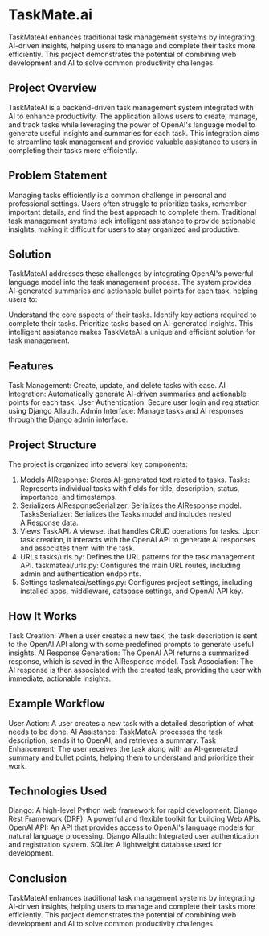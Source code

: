 # TaskMate.ai
TaskMateAI enhances traditional task management systems by integrating AI-driven insights, helping users to manage and complete their tasks more efficiently. This project demonstrates the potential of combining web development and AI to solve common productivity challenges.

## Project Overview
TaskMateAI is a backend-driven task management system integrated with AI to enhance productivity. The application allows users to create, manage, and track tasks while leveraging the power of OpenAI's language model to generate useful insights and summaries for each task. This integration aims to streamline task management and provide valuable assistance to users in completing their tasks more efficiently.

## Problem Statement
Managing tasks efficiently is a common challenge in personal and professional settings. Users often struggle to prioritize tasks, remember important details, and find the best approach to complete them. Traditional task management systems lack intelligent assistance to provide actionable insights, making it difficult for users to stay organized and productive.

## Solution
TaskMateAI addresses these challenges by integrating OpenAI's powerful language model into the task management process. The system provides AI-generated summaries and actionable bullet points for each task, helping users to:

Understand the core aspects of their tasks.
Identify key actions required to complete their tasks.
Prioritize tasks based on AI-generated insights.
This intelligent assistance makes TaskMateAI a unique and efficient solution for task management.

## Features
Task Management: Create, update, and delete tasks with ease.
AI Integration: Automatically generate AI-driven summaries and actionable points for each task.
User Authentication: Secure user login and registration using Django Allauth.
Admin Interface: Manage tasks and AI responses through the Django admin interface.

## Project Structure
The project is organized into several key components:

1. Models
AIResponse: Stores AI-generated text related to tasks.
Tasks: Represents individual tasks with fields for title, description, status, importance, and timestamps.
2. Serializers
AIResponseSerializer: Serializes the AIResponse model.
TasksSerializer: Serializes the Tasks model and includes nested AIResponse data.
3. Views
TaskAPI: A viewset that handles CRUD operations for tasks. Upon task creation, it interacts with the OpenAI API to generate AI responses and associates them with the task.
4. URLs
tasks/urls.py: Defines the URL patterns for the task management API.
taskmateai/urls.py: Configures the main URL routes, including admin and authentication endpoints.
5. Settings
taskmateai/settings.py: Configures project settings, including installed apps, middleware, database settings, and OpenAI API key.
## How It Works
Task Creation: When a user creates a new task, the task description is sent to the OpenAI API along with some predefined prompts to generate useful insights.
AI Response Generation: The OpenAI API returns a summarized response, which is saved in the AIResponse model.
Task Association: The AI response is then associated with the created task, providing the user with immediate, actionable insights.
## Example Workflow
User Action: A user creates a new task with a detailed description of what needs to be done.
AI Assistance: TaskMateAI processes the task description, sends it to OpenAI, and retrieves a summary.
Task Enhancement: The user receives the task along with an AI-generated summary and bullet points, helping them to understand and prioritize their work.
## Technologies Used
Django: A high-level Python web framework for rapid development.
Django Rest Framework (DRF): A powerful and flexible toolkit for building Web APIs.
OpenAI API: An API that provides access to OpenAI's language models for natural language processing.
Django Allauth: Integrated user authentication and registration system.
SQLite: A lightweight database used for development.
## Conclusion
TaskMateAI enhances traditional task management systems by integrating AI-driven insights, helping users to manage and complete their tasks more efficiently. This project demonstrates the potential of combining web development and AI to solve common productivity challenges.
